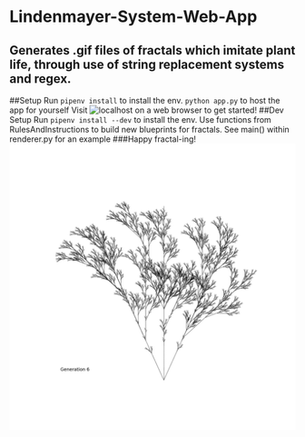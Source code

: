 # Lindenmayer-System-Web-App
## Generates .gif files of fractals which imitate plant life, through use of string replacement systems and regex.
##Setup
Run `pipenv install` to install the env.
`python app.py` to host the app for yourself
Visit ![localhost](http://127.0.0.1:5000/) on a web browser to get started!
##Dev Setup
Run `pipenv install --dev` to install the env.
Use functions from RulesAndInstructions to build new blueprints for fractals.
See main() within renderer.py for an example
###Happy fractal-ing!
![example_fractal](static/Example_Fractal.gif)
